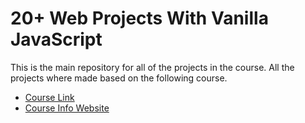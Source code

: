 # 20+ Web Projects With Vanilla JavaScript

This is the main repository for all of the projects in the course.
All the projects where made based on the following course. 

- [Course Link](https://www.udemy.com/course/web-projects-with-vanilla-javascript/)
- [Course Info Website](https://vanillawebprojects.com)